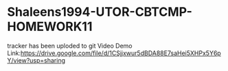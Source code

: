 # Shaleens1994-UTOR-CBTCMP-HOMEWORK11


tracker has been uploded to git
Video Demo Link:https://drive.google.com/file/d/1CSjjxwur5dBDA88E7saHei5XHPx5Y6pY/view?usp=sharing